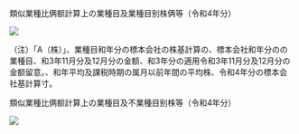 類似業種比俩额計算上の業種目及業種目别株俩等（令和4年分）

![](https://www.nta.go.jp/tmp/a57aca77-16e6-482b-9ba4-492fae5f7f78/images/90285c5aa3f2230d609386080b3aa01794d5654bb5a8a206788aee6238396320.jpg)

（注）「A（株）」、業種目和年分の標本会社の株基計算の、標本会社和年分のの業種目、和3年11月分及12月分の金额、和3年分の適用令和3年11月分及12月分の金额留意。、和年平均及課税時期の属月以前年間の平均株、令和4年分の標本会社基計算寸。

類似業種比俩额計算上の業種目及不業種目别株等（令和4年分）

![](https://www.nta.go.jp/tmp/a57aca77-16e6-482b-9ba4-492fae5f7f78/images/117ef7fb016e64582f3094fbdc497a770a20c76d7e14e698af927e55d7dcbea4.jpg)